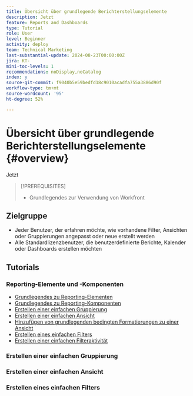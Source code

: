 ```yaml
---
title: Übersicht über grundlegende Berichterstellungselemente
description: Jetzt
feature: Reports and Dashboards
type: Tutorial
role: User
level: Beginner
activity: deploy
team: Technical Marketing
last-substantial-update: 2024-08-23T00:00:00Z
jira: KT-
mini-toc-levels: 1
recommendations: noDisplay,noCatalog
index: y
source-git-commit: f9040b5e59bedfd18c9010acadfa755a3886d90f
workflow-type: tm+mt
source-wordcount: '95'
ht-degree: 52%

---
```



# Übersicht über grundlegende Berichterstellungselemente {#overview}

Jetzt

>[!PREREQUISITES]
>
>* Grundlegendes zur Verwendung von Workfront


## Zielgruppe

* Jeder Benutzer, der erfahren möchte, wie vorhandene Filter, Ansichten oder Gruppierungen angepasst oder neue erstellt werden
* Alle Standardlizenzbenutzer, die benutzerdefinierte Berichte, Kalender oder Dashboards erstellen möchten

## Tutorials

### Reporting-Elemente und -Komponenten

* [Grundlegendes zu Reporting-Elementen](/help/reporting/basic-reporting/reporting-elements.md)
* [Grundlegendes zu Reporting-Komponenten](/help/reporting/basic-reporting/reporting-components.md)
* [Erstellen einer einfachen Gruppierung](/help/reporting/basic-reporting/create-a-basic-grouping.md)
* [Erstellen einer einfachen Ansicht](/help/reporting/basic-reporting/create-a-basic-view.md)
* [Hinzufügen von grundlegenden bedingten Formatierungen zu einer Ansicht](/help/reporting/basic-reporting/add-basic-conditional-formatting-to-a-view.md)
* [Erstellen eines einfachen Filters](/help/reporting/basic-reporting/create-a-basic-filter.md)
* [Erstellen einer einfachen Filteraktivität](/help/reporting/basic-reporting/create-a-basic-filter-activity.md)


### Erstellen einer einfachen Gruppierung



### Erstellen einer einfachen Ansicht



### Erstellen eines einfachen Filters


